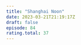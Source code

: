 ```yaml
---
title: "Shanghai Noon"
date: 2023-03-21T21:19:17Z
draft: false
episode: 84
rating.total: 37
---
```


